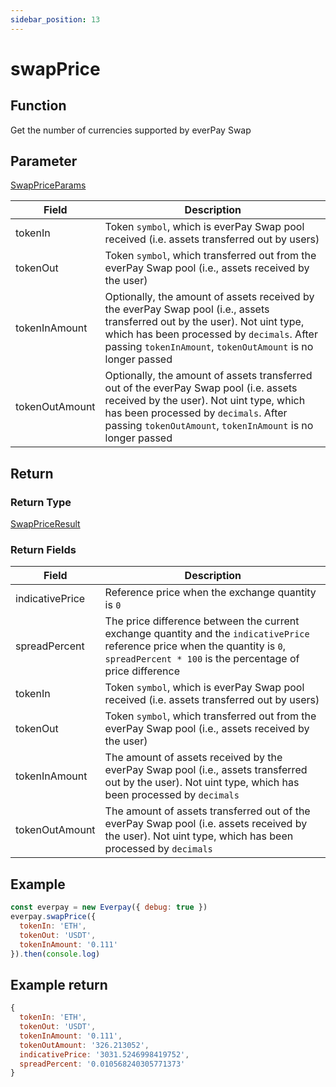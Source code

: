 ```yaml
---
sidebar_position: 13
---
```



# swapPrice

## Function
Get the number of currencies supported by everPay Swap

## Parameter
[SwapPriceParams](../types#swappriceparams)


|Field|Description|
|---|---|
|tokenIn|Token `symbol`, which is everPay Swap pool received (i.e. assets transferred out by users)|
|tokenOut|Token `symbol`, which transferred out from the everPay Swap pool (i.e., assets received by the user)|
|tokenInAmount|Optionally, the amount of assets received by the everPay Swap pool (i.e., assets transferred out by the user). Not uint type, which has been processed by `decimals`. After passing `tokenInAmount`, `tokenOutAmount` is no longer passed|
|tokenOutAmount|Optionally, the amount of assets transferred out of the everPay Swap pool (i.e. assets received by the user). Not uint type, which has been processed by `decimals`. After passing `tokenOutAmount`, `tokenInAmount` is no longer passed|


## Return
### Return Type
[SwapPriceResult](../types#swappriceresult)

### Return Fields

|Field|Description|
|---|---|
|indicativePrice|Reference price when the exchange quantity is `0`|
|spreadPercent|The price difference between the current exchange quantity and the `indicativePrice` reference price when the quantity is `0`, `spreadPercent * 100` is the percentage of price difference|
|tokenIn|Token `symbol`, which is everPay Swap pool received (i.e. assets transferred out by users)|
|tokenOut|Token `symbol`, which transferred out from the everPay Swap pool (i.e., assets received by the user)|
|tokenInAmount|The amount of assets received by the everPay Swap pool (i.e., assets transferred out by the user). Not uint type, which has been processed by `decimals`|
|tokenOutAmount|The amount of assets transferred out of the everPay Swap pool (i.e. assets received by the user). Not uint type, which has been processed by `decimals`|

## Example

```js
const everpay = new Everpay({ debug: true })
everpay.swapPrice({
  tokenIn: 'ETH',
  tokenOut: 'USDT',
  tokenInAmount: '0.111'
}).then(console.log)
```

## Example return
```js
{
  tokenIn: 'ETH',
  tokenOut: 'USDT',
  tokenInAmount: '0.111',
  tokenOutAmount: '326.213052',
  indicativePrice: '3031.5246998419752',
  spreadPercent: '0.010568240305771373'
}
```